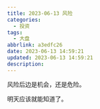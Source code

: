 ```yaml
---
title: 2023-06-13 风险
categories:
  - 投资
tags:
  - 大盘
abbrlink: a3edfc26
date: 2023-06-13 14:59:21
updated: 2023-06-13 14:59:21
description:
---
```


风险后边是机会，还是危险。

明天应该就能知道了。
